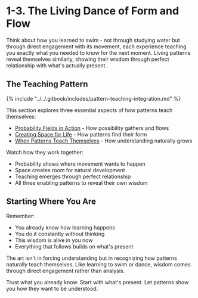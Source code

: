 # 1-3. The Living Dance of Form and Flow

Think about how you learned to swim - not through studying water but through direct engagement with its movement, each experience teaching you exactly what you needed to know for the next moment. Living patterns reveal themselves similarly, showing their wisdom through perfect relationship with what's actually present.

## The Teaching Pattern

{% include "../../.gitbook/includes/pattern-teaching-integration.md" %}

This section explores three essential aspects of how patterns teach themselves:

* [Probability Fields in Action](1.md) - How possibility gathers and flows
* [Creating Space for Life](2.md) - How patterns find their form
* [When Patterns Teach Themselves](3.md) - How understanding naturally grows

Watch how they work together:

* Probability shows where movement wants to happen
* Space creates room for natural development
* Teaching emerges through perfect relationship
* All three enabling patterns to reveal their own wisdom

## Starting Where You Are

Remember:

* You already know how learning happens
* You do it constantly without thinking
* This wisdom is alive in you now
* Everything that follows builds on what's present

The art isn't in forcing understanding but in recognizing how patterns naturally teach themselves. Like learning to swim or dance, wisdom comes through direct engagement rather than analysis.

Trust what you already know. Start with what's present. Let patterns show you how they want to be understood.
